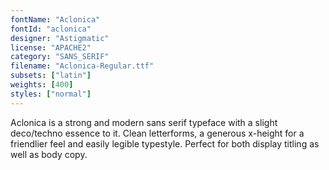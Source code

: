 ```yaml
---
fontName: "Aclonica"
fontId: "aclonica"
designer: "Astigmatic"
license: "APACHE2"
category: "SANS_SERIF"
filename: "Aclonica-Regular.ttf"
subsets: ["latin"]
weights: [400]
styles: ["normal"]
---
```


<p>Aclonica is a strong and modern sans serif typeface with a slight deco/techno essence to it. Clean letterforms, a generous x-height for a friendlier feel and easily legible typestyle. Perfect for both display titling as well as body copy.</p>
